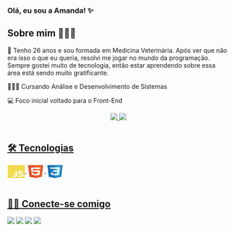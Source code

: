### Olá, eu sou a Amanda! ✨

<h2>Sobre mim 👩🏻‍💻 </h2>

<p> 🌈 Tenho 26 anos e sou formada em Medicina Veterinária. Após ver que não era isso o que eu queria, resolvi me jogar no mundo da programação. Sempre gostei muito de tecnologia, então estar aprendendo sobre essa área está sendo muito gratificante. </p>

<p> 👩🏻‍🎓 Cursando Análise e Desenvolvimento de Sistemas </p>
<p> 💻 Foco inicial voltado para o Front-End </p>

<div align="center">
  <a href="https://github.com/amandabartolo">
  <img height="150em" src="https://github-readme-stats.vercel.app/api?username=amandabartolo&show_icons=true&theme=react&include_all_commits=true&count_private=true"/>
  <img height="150em" src="https://github-readme-stats.vercel.app/api/top-langs/?username=amandabartolo&layout=compact&langs_count=7&theme=react"/>
</div> <br>
  

<div style="display: inline_block">
  <h2>🛠 Tecnologias</h2>
  <img align="center" alt="JS" height="30" width="40" src="https://raw.githubusercontent.com/devicons/devicon/master/icons/javascript/javascript-plain.svg">
  <img align="center" alt="HTML" height="30" width="40" src="https://raw.githubusercontent.com/devicons/devicon/master/icons/html5/html5-original.svg">
  <img align="center" alt="CSS" height="30" width="40" src="https://raw.githubusercontent.com/devicons/devicon/master/icons/css3/css3-original.svg"> 
</div> <br>
  
  
<div> 
  <h2>🤝🏻 Conecte-se comigo</h2>
  <a href="https://www.linkedin.com/in/amanda-bartolo-380619119/" target="_blank"><img src="https://img.shields.io/badge/-LinkedIn-%230077B5?style=for-the-badge&logo=linkedin&logoColor=white" target="_blank"></a> 
  <a href="https://wa.me/5561996697319" target="_blank"> <img src="https://img.shields.io/badge/WhatsApp-25D366?style=for-the-badge&logo=whatsapp&logoColor=white" target="_blank"></a>
  <a href = "mailto:amandaobartolo@gmail.com"><img src="https://img.shields.io/badge/-Gmail-%23333?style=for-the-badge&logo=gmail&logoColor=white" target="_blank"></a>
  <a href="https://instagram.com/bartolo__a" target="_blank"><img src="https://img.shields.io/badge/-Instagram-%23E4405F?style=for-the-badge&logo=instagram&logoColor=white" target="_blank"></a>
</div>
